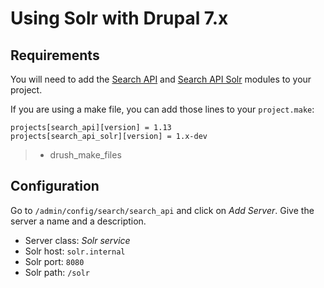 Using Solr with Drupal 7.x
==========================

Requirements
------------

You will need to add the [Search
API](https://www.drupal.org/project/search_api) and [Search API
Solr](https://www.drupal.org/project/search_api_solr) modules to your
project.

If you are using a make file, you can add those lines to your
`project.make`:

``` {.sourceCode .ini}
projects[search_api][version] = 1.13
projects[search_api_solr][version] = 1.x-dev
```

> -   drush\_make\_files

Configuration
-------------

Go to `/admin/config/search/search_api` and click on *Add Server*. Give
the server a name and a description.

-   Server class: *Solr service*
-   Solr host: `solr.internal`
-   Solr port: `8080`
-   Solr path: `/solr`

